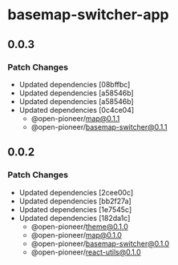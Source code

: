 # basemap-switcher-app

## 0.0.3

### Patch Changes

- Updated dependencies [08bffbc]
- Updated dependencies [a58546b]
- Updated dependencies [a58546b]
- Updated dependencies [0c4ce04]
  - @open-pioneer/map@0.1.1
  - @open-pioneer/basemap-switcher@0.1.1

## 0.0.2

### Patch Changes

- Updated dependencies [2cee00c]
- Updated dependencies [bb2f27a]
- Updated dependencies [1e7545c]
- Updated dependencies [182da1c]
  - @open-pioneer/theme@0.1.0
  - @open-pioneer/map@0.1.0
  - @open-pioneer/basemap-switcher@0.1.0
  - @open-pioneer/react-utils@0.1.0
